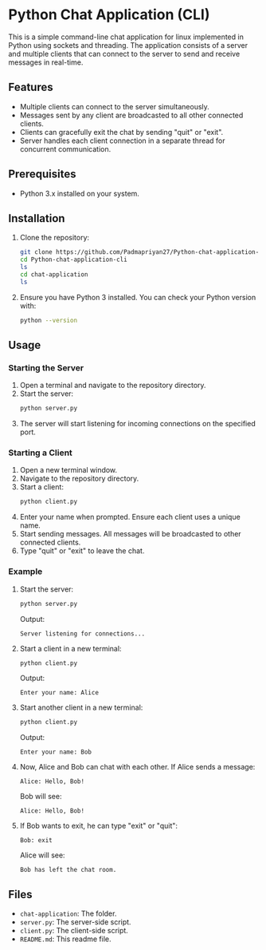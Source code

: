 # Python Chat Application (CLI)

This is a simple command-line chat application for linux implemented in Python using sockets and threading. The application consists of a server and multiple clients that can connect to the server to send and receive messages in real-time.

## Features

- Multiple clients can connect to the server simultaneously.
- Messages sent by any client are broadcasted to all other connected clients.
- Clients can gracefully exit the chat by sending "quit" or "exit".
- Server handles each client connection in a separate thread for concurrent communication.

## Prerequisites

- Python 3.x installed on your system.

## Installation

1. Clone the repository:
    ```bash
    git clone https://github.com/Padmapriyan27/Python-chat-application-cli.git
    cd Python-chat-application-cli
    ls
    cd chat-application
    ls
    ```

2. Ensure you have Python 3 installed. You can check your Python version with:
    ```bash
    python --version
    ```

## Usage

### Starting the Server

1. Open a terminal and navigate to the repository directory.
2. Start the server:
    ```bash
    python server.py
    ```
3. The server will start listening for incoming connections on the specified port.

### Starting a Client

1. Open a new terminal window.
2. Navigate to the repository directory.
3. Start a client:
    ```bash
    python client.py
    ```
4. Enter your name when prompted. Ensure each client uses a unique name.
5. Start sending messages. All messages will be broadcasted to other connected clients.
6. Type "quit" or "exit" to leave the chat.

### Example

1. Start the server:
    ```bash
    python server.py
    ```
    Output:
    ```
    Server listening for connections...
    ```

2. Start a client in a new terminal:
    ```bash
    python client.py
    ```
    Output:
    ```
    Enter your name: Alice
    ```

3. Start another client in a new terminal:
    ```bash
    python client.py
    ```
    Output:
    ```
    Enter your name: Bob
    ```

4. Now, Alice and Bob can chat with each other. If Alice sends a message:
    ```
    Alice: Hello, Bob!
    ```

   Bob will see:
    ```
    Alice: Hello, Bob!
    ```

5. If Bob wants to exit, he can type "exit" or "quit":
    ```
    Bob: exit
    ```

   Alice will see:
    ```
    Bob has left the chat room.
    ```

## Files

- `chat-application`: The folder.
- `server.py`: The server-side script.
- `client.py`: The client-side script.
- `README.md`: This readme file.


